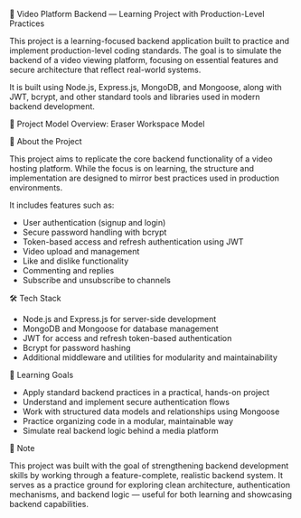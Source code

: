 🎯 Video Platform Backend — Learning Project with Production-Level Practices

This project is a learning-focused backend application built to practice and implement production-level coding standards. The goal is to simulate the backend of a video viewing platform, focusing on essential features and secure architecture that reflect real-world systems.

It is built using Node.js, Express.js, MongoDB, and Mongoose, along with JWT, bcrypt, and other standard tools and libraries used in modern backend development.

🔗 Project Model Overview:
Eraser Workspace Model

📌 About the Project

This project aims to replicate the core backend functionality of a video hosting platform. While the focus is on learning, the structure and implementation are designed to mirror best practices used in production environments.

It includes features such as:
- User authentication (signup and login)
- Secure password handling with bcrypt
- Token-based access and refresh authentication using JWT
- Video upload and management
- Like and dislike functionality
- Commenting and replies
- Subscribe and unsubscribe to channels

🛠️ Tech Stack

- Node.js and Express.js for server-side development
- MongoDB and Mongoose for database management
- JWT for access and refresh token-based authentication
- Bcrypt for password hashing
- Additional middleware and utilities for modularity and maintainability

🎯 Learning Goals

- Apply standard backend practices in a practical, hands-on project
- Understand and implement secure authentication flows
- Work with structured data models and relationships using Mongoose
- Practice organizing code in a modular, maintainable way
- Simulate real backend logic behind a media platform

🙌 Note

This project was built with the goal of strengthening backend development skills by working through a feature-complete, realistic backend system. It serves as a practice ground for exploring clean architecture, authentication mechanisms, and backend logic — useful for both learning and showcasing backend capabilities.

